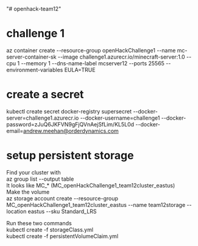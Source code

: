 "# openhack-team12" 

# challenge 1
az container create --resource-group openHackChallenge1 --name mc-server-container-sk --image challenge1.azurecr.io/minecraft-server:1.0 --cpu 1 --memory 1 --dns-name-label mcserver12 --ports 25565 --environment-variables EULA=TRUE


# create a secret
kubectl create secret docker-registry supersecret --docker-server=challenge1.azurecr.io --docker-username=challenge1 --docker-password=zJuQ6JKFVN9gFjQVnAejSfLim/KL5L0d --docker-email=andrew.meehan@orderdynamics.com

# setup persistent storage
Find your cluster with  
    az group list --output table  
It looks like MC_* (MC_openHackChallenge1_team12cluster_eastus)  
Make the volume  
    az storage account create --resource-group MC_openHackChallenge1_team12cluster_eastus --name team12storage --location eastus --sku Standard_LRS  
  
Run these two commands  
kubectl create -f storageClass.yml  
kubectl create -f persistentVolumeClaim.yml  
